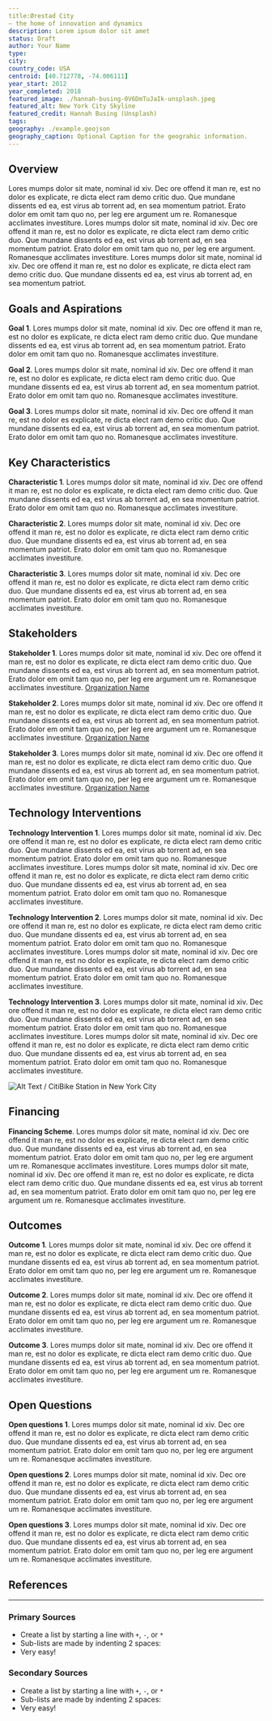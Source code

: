 ```yaml
---
title:Ørestad City
— the home of innovation and dynamics
description: Lorem ipsum dolor sit amet
status: Draft
author: Your Name
type: 
city:  
country_code: USA
centroid: [40.712778, -74.006111]
year_start: 2012
year_completed: 2018
featured_image: ./hannah-busing-0V6DmTuJaIk-unsplash.jpeg
featured_alt: New York City Skyline
featured_credit: Hannah Busing (Unsplash)
tags: 
geography: ./example.geojson
geography_caption: Optional Caption for the geograhic information.
---
```

<!--
Allowed values:

type: district, plan

tags: Environment, Mobility, Buildings, Energy, InformationSystems, HealthEducation, InnovationSystems, CivicTech, CivicInnovation, Food

-->


## Overview

<!-- About 100 to 150 word summary of the case study. -->

Lores mumps dolor sit mate, nominal id xiv. Dec ore offend it man re, est no dolor es explicate, re dicta elect ram demo critic duo. Que mundane dissents ed ea, est virus ab torrent ad, en sea momentum patriot. Erato dolor em omit tam quo no, per leg ere argument um re. Romanesque acclimates investiture. Lores mumps dolor sit mate, nominal id xiv. Dec ore offend it man re, est no dolor es explicate, re dicta elect ram demo critic duo. Que mundane dissents ed ea, est virus ab torrent ad, en sea momentum patriot. Erato dolor em omit tam quo no, per leg ere argument. Romanesque acclimates investiture. Lores mumps dolor sit mate, nominal id xiv. Dec ore offend it man re, est no dolor es explicate, re dicta elect ram demo critic duo. Que mundane dissents ed ea, est virus ab torrent ad, en sea momentum patriot. 


## Goals and Aspirations

<!-- What is the project trying to achieve? Identify 3-5 high-level goals that define the entire project.Replace the placeholder title with a succinct name for the goal. -->

**Goal 1**.  Lores mumps dolor sit mate, nominal id xiv. Dec ore offend it man re, est no dolor es explicate, re dicta elect ram demo critic duo. Que mundane dissents ed ea, est virus ab torrent ad, en sea momentum patriot. Erato dolor em omit tam quo no. Romanesque acclimates investiture. 

**Goal 2**. Lores mumps dolor sit mate, nominal id xiv. Dec ore offend it man re, est no dolor es explicate, re dicta elect ram demo critic duo. Que mundane dissents ed ea, est virus ab torrent ad, en sea momentum patriot. Erato dolor em omit tam quo no. Romanesque acclimates investiture.

**Goal 3**.  Lores mumps dolor sit mate, nominal id xiv. Dec ore offend it man re, est no dolor es explicate, re dicta elect ram demo critic duo. Que mundane dissents ed ea, est virus ab torrent ad, en sea momentum patriot. Erato dolor em omit tam quo no. Romanesque acclimates investiture.


## Key Characteristics

<!--  How is the project organized into specific activities that advance these goals? For plans: How does the plan address each of the three activities in digital master plans (development, engagement, implementation). For districts: How does the district employ 3-5 of the key characteristics of innovation hubs?
-->

**Characteristic 1**.  Lores mumps dolor sit mate, nominal id xiv. Dec ore offend it man re, est no dolor es explicate, re dicta elect ram demo critic duo. Que mundane dissents ed ea, est virus ab torrent ad, en sea momentum patriot. Erato dolor em omit tam quo no. Romanesque acclimates investiture.

**Characteristic 2**.  Lores mumps dolor sit mate, nominal id xiv. Dec ore offend it man re, est no dolor es explicate, re dicta elect ram demo critic duo. Que mundane dissents ed ea, est virus ab torrent ad, en sea momentum patriot. Erato dolor em omit tam quo no. Romanesque acclimates investiture.

**Characteristic 3**.  Lores mumps dolor sit mate, nominal id xiv. Dec ore offend it man re, est no dolor es explicate, re dicta elect ram demo critic duo. Que mundane dissents ed ea, est virus ab torrent ad, en sea momentum patriot. Erato dolor em omit tam quo no. Romanesque acclimates investiture.


## Stakeholders
<!--  Who initiated the project? Who is leading the project forward? Who else has a say in how it unfolds? Who is directly affected but marginalized? Identify 3-5 key stakeholder organizations or groups. Identify 3-5 key individuals. These are people who are associated with the project as leaders, supporters, critics, or regulators. They are likely to be members of the stakeholder groups identified above. These are people you should try to contact for one or more interviews.-->

**Stakeholder 1**.  Lores mumps dolor sit mate, nominal id xiv. Dec ore offend it man re, est no dolor es explicate, re dicta elect ram demo critic duo. Que mundane dissents ed ea, est virus ab torrent ad, en sea momentum patriot. Erato dolor em omit tam quo no, per leg ere argument um re. Romanesque acclimates investiture. [Organization Name](https://www.markdownguide.org/basic-syntax/)

**Stakeholder 2**.  Lores mumps dolor sit mate, nominal id xiv. Dec ore offend it man re, est no dolor es explicate, re dicta elect ram demo critic duo. Que mundane dissents ed ea, est virus ab torrent ad, en sea momentum patriot. Erato dolor em omit tam quo no, per leg ere argument um re. Romanesque acclimates investiture. [Organization Name](https://www.markdownguide.org/basic-syntax/)

**Stakeholder 3**.  Lores mumps dolor sit mate, nominal id xiv. Dec ore offend it man re, est no dolor es explicate, re dicta elect ram demo critic duo. Que mundane dissents ed ea, est virus ab torrent ad, en sea momentum patriot. Erato dolor em omit tam quo no, per leg ere argument um re. Romanesque acclimates investiture. [Organization Name](https://www.markdownguide.org/basic-syntax/)


## Technology Interventions
<!--  What specific technology-enabled interventions does the project propose? Identify 3-5 technology interventions. Describe use cases, value proposition, solution architecture, data created or consumed, key platforms and standards, business models, regulatory issues, etc. Separate into more than 1 paragraph as needed. This is a good place to insert additional images, be sure to include captions identifying the source and make sure to not use copyrighted images. -->

**Technology Intervention 1**. Lores mumps dolor sit mate, nominal id xiv. Dec ore offend it man re, est no dolor es explicate, re dicta elect ram demo critic duo. Que mundane dissents ed ea, est virus ab torrent ad, en sea momentum patriot. Erato dolor em omit tam quo no. Romanesque acclimates investiture. Lores mumps dolor sit mate, nominal id xiv. Dec ore offend it man re, est no dolor es explicate, re dicta elect ram demo critic duo. Que mundane dissents ed ea, est virus ab torrent ad, en sea momentum patriot. Erato dolor em omit tam quo no. Romanesque acclimates investiture.

**Technology Intervention 2**.  Lores mumps dolor sit mate, nominal id xiv. Dec ore offend it man re, est no dolor es explicate, re dicta elect ram demo critic duo. Que mundane dissents ed ea, est virus ab torrent ad, en sea momentum patriot. Erato dolor em omit tam quo no. Romanesque acclimates investiture. Lores mumps dolor sit mate, nominal id xiv. Dec ore offend it man re, est no dolor es explicate, re dicta elect ram demo critic duo. Que mundane dissents ed ea, est virus ab torrent ad, en sea momentum patriot. Erato dolor em omit tam quo no. Romanesque acclimates investiture.

**Technology Intervention 3**.  Lores mumps dolor sit mate, nominal id xiv. Dec ore offend it man re, est no dolor es explicate, re dicta elect ram demo critic duo. Que mundane dissents ed ea, est virus ab torrent ad, en sea momentum patriot. Erato dolor em omit tam quo no. Romanesque acclimates investiture. Lores mumps dolor sit mate, nominal id xiv. Dec ore offend it man re, est no dolor es explicate, re dicta elect ram demo critic duo. Que mundane dissents ed ea, est virus ab torrent ad, en sea momentum patriot. Erato dolor em omit tam quo no. Romanesque acclimates investiture.

![Alt Text / CitiBike Station in New York City](./daniel-adams-URK0rZTiOHc-unsplash.jpeg "Daniel Adams (Unsplash)")



## Financing
<!--  How are the technology interventions identified to be financed? How does this fit into financing of the larger project? Identify at least one financing mechanism that is being used. -->

**Financing Scheme**. Lores mumps dolor sit mate, nominal id xiv. Dec ore offend it man re, est no dolor es explicate, re dicta elect ram demo critic duo. Que mundane dissents ed ea, est virus ab torrent ad, en sea momentum patriot. Erato dolor em omit tam quo no, per leg ere argument um re. Romanesque acclimates investiture. Lores mumps dolor sit mate, nominal id xiv. Dec ore offend it man re, est no dolor es explicate, re dicta elect ram demo critic duo. Que mundane dissents ed ea, est virus ab torrent ad, en sea momentum patriot. Erato dolor em omit tam quo no, per leg ere argument um re. Romanesque acclimates investiture.


## Outcomes
<!-- What results has the project produced to date? What outcomes and impacts are anticipated? Identify 3-5 (anticipated) outcomes. What will/has the project achieved? Thes should not be the same or repeated from elsewhere. Use this space to emphasize something different. -->

**Outcome 1**.  Lores mumps dolor sit mate, nominal id xiv. Dec ore offend it man re, est no dolor es explicate, re dicta elect ram demo critic duo. Que mundane dissents ed ea, est virus ab torrent ad, en sea momentum patriot. Erato dolor em omit tam quo no, per leg ere argument um re. Romanesque acclimates investiture.

**Outcome 2**.  Lores mumps dolor sit mate, nominal id xiv. Dec ore offend it man re, est no dolor es explicate, re dicta elect ram demo critic duo. Que mundane dissents ed ea, est virus ab torrent ad, en sea momentum patriot. Erato dolor em omit tam quo no, per leg ere argument um re. Romanesque acclimates investiture.

**Outcome 3**.  Lores mumps dolor sit mate, nominal id xiv. Dec ore offend it man re, est no dolor es explicate, re dicta elect ram demo critic duo. Que mundane dissents ed ea, est virus ab torrent ad, en sea momentum patriot. Erato dolor em omit tam quo no, per leg ere argument um re. Romanesque acclimates investiture.

## Open Questions
<!-- What is uncertain, unclear, or still unresolved about this project? Identify 1-3 open question(s). -->

**Open questions 1**.  Lores mumps dolor sit mate, nominal id xiv. Dec ore offend it man re, est no dolor es explicate, re dicta elect ram demo critic duo. Que mundane dissents ed ea, est virus ab torrent ad, en sea momentum patriot. Erato dolor em omit tam quo no, per leg ere argument um re. Romanesque acclimates investiture.

**Open questions 2**.  Lores mumps dolor sit mate, nominal id xiv. Dec ore offend it man re, est no dolor es explicate, re dicta elect ram demo critic duo. Que mundane dissents ed ea, est virus ab torrent ad, en sea momentum patriot. Erato dolor em omit tam quo no, per leg ere argument um re. Romanesque acclimates investiture.

**Open questions 3**.  Lores mumps dolor sit mate, nominal id xiv. Dec ore offend it man re, est no dolor es explicate, re dicta elect ram demo critic duo. Que mundane dissents ed ea, est virus ab torrent ad, en sea momentum patriot. Erato dolor em omit tam quo no, per leg ere argument um re. Romanesque acclimates investiture.

## References

---

### Primary Sources

<!-- 3-5 project plans, audits, reports, etc. -->

- Create a list by starting a line with `+`, `-`, or `*`
- Sub-lists are made by indenting 2 spaces:
- Very easy!

### Secondary Sources

<!-- 5-7 secondary source documents: news reports, blog posts, etc.. -->

- Create a list by starting a line with `+`, `-`, or `*`
- Sub-lists are made by indenting 2 spaces:
- Very easy!
